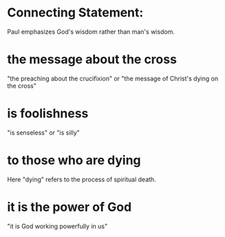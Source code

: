 # Connecting Statement:

Paul emphasizes God's wisdom rather than man's wisdom.

# the message about the cross

"the preaching about the crucifixion" or "the message of Christ's dying on the cross"

# is foolishness

"is senseless" or "is silly"

# to those who are dying

Here "dying" refers to the process of spiritual death.

# it is the power of God

"it is God working powerfully in us"

